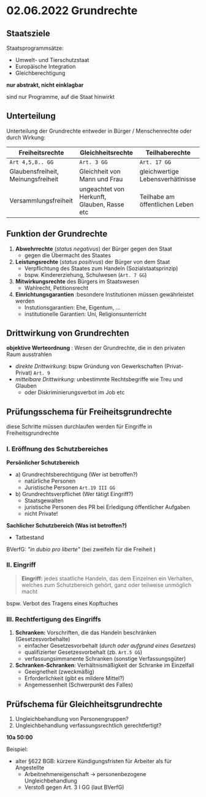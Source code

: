 # 02.06.2022 Grundrechte

## Staatsziele

Staatsprogrammsätze:

- Umwelt- und Tierschutzstaat
- Europäische Integration
- Gleichberechtigung

**nur abstrakt, nicht einklagbar**

sind nur Programme, auf die Staat hinwirkt

## Unterteilung

Unterteilung der Grundrechte entweder in Bürger / Menschenrechte oder durch Wirkung:

| Freiheitsrechte                    | Gleichheitsrechte                           | Teilhaberechte                   |
| ---------------------------------- | ------------------------------------------- | -------------------------------- |
| `Art 4,5,8.. GG`                   | `Art. 3 GG`                                 | `Art. 17 GG`                     |
| Glaubensfreiheit, Meinungsfreiheit | Gleichheit von Mann und Frau                | gleichwertige Lebensverhätlnisse |
| Versammlungsfreiheit               | ungeachtet von Herkunft, Glauben, Rasse etc | Teilhabe am öffentlichen Leben   |

## Funktion der Grundrechte

1. **Abwehrrechte** (*status negativus*) der Bürger gegen den Staat
    - gegen die Übermacht des Staates
2. **Leistungsrechte** (*status positivus*) der Bürger von dem Staat
    - Verpflichtung des Staates zum Handeln (Sozialstaatsprinzip)
    - bspw. Kindererziehung, Schulwesen (`Art. 7 GG`)
3. **Mitwirkungsrechte** des Bürgers im Staatswesen
    - Wahlrecht, Petitionsrecht
4. **Einrichtungsgarantien** :besondere Institutionen müssen gewährleistet werden
    - Instutionsgarantien: Ehe, Eigentum, ...
    - institutionelle Garantien: Uni, Religionsunterricht



## Drittwirkung von Grundrechten

**objektive Werteordnung** : Wesen der Grundrechte, die in den privaten Raum ausstrahlen 

- *direkte Drittwirkung*: bspw Gründung von Gewerkschaften (Privat-Privat) `Art. 9`
- *mittelbare Drittwirkung:* unbestimmte Rechtsbegriffe wie Treu und Glauben
    - oder Diskriminierungsverbot im Job etc

## Prüfungsschema für Freiheitsgrundrechte

diese Schritte müssen durchlaufen werden für Eingriffe in Freiheitsgrundrechte

### I. Eröffnung des Schutzbereiches

**Persönlicher Schutzbereich** 

- a) Grundrechtsberechtigung (Wer ist betroffen?)
    - natürliche Personen
    - Juristische Personen `Art.19 III GG`
- b) Grundrechtsverpflichet (Wer tätigt Eingriff?)
    - Staatsgewalten
    - juristische Personen des PR bei Erledigung öffentlicher Aufgaben
    - nicht Private!

**Sachlicher Schutzbereich (Was ist betroffen?)**

- Tatbestand

BVerfG: *"in dubio pro liberte"* (bei zweifeln für die Freiheit )

### II. Eingriff

> **Eingriff:** jedes staatliche Handeln, das dem Einzelnen ein Verhalten, welches zum Schutzbereich gehört, ganz oder teilweise unmöglich macht

bspw. Verbot des Tragens eines Kopftuches

### III. Rechtfertigung des Eingriffs

1. **Schranken:** Vorschriften, die das Handeln beschränken (Gesetzesvorbehalte)
    - einfacher Gesetzesvorbehalt (*durch oder aufgrund eines Gesetzes*)
    - qualifizierter Gesetzesvorbehalt (zb. `Art.5 GG`)
    - verfassungsimmanente Schranken (sonstige Verfassungsgüter)
2. **Schranken-Schranken**: Verhältnismäßigkeit der Schranke im Einzelfall
    - Geeignetheit (zweckmäßig)
    - Erforderlichkeit (gibt es mildere Mittel?)
    - Angemessenheit (Schwerpunkt des Falles)

## Prüfschema für Gleichheitsgrundrechte

1. Ungleichbehandlung von Personengruppen?
2. Ungleichbehandlung verfassungsrechtlich gerechtfertigt? 

**10a 50:00**

Beispiel:

- alter §622 BGB: kürzere Kündigungsfristen für Arbeiter als für Angestellte
    - Arbeitnehmereigenschaft -> personenbezogene Ungleichbehandlung
    - Verstoß gegen Art. 3 I GG (laut BVerfG)
